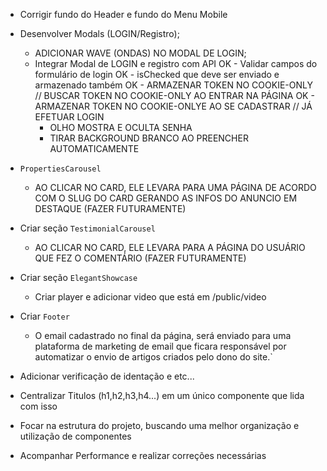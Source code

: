 <!-- A FAZER -->
  * Corrigir fundo do Header e fundo do Menu Mobile

  * Desenvolver Modals (LOGIN/Registro);
      - ADICIONAR WAVE (ONDAS) NO MODAL DE LOGIN;
      - Integrar Modal de LOGIN e registro com API
        OK - Validar campos do formulário de login
        OK - isChecked que deve ser enviado e armazenado também
        OK - ARMAZENAR TOKEN NO COOKIE-ONLY // BUSCAR TOKEN NO COOKIE-ONLY AO ENTRAR NA PÁGINA
        OK - ARMAZENAR TOKEN NO COOKIE-ONLYE AO SE CADASTRAR // JÁ EFETUAR LOGIN
        - OLHO MOSTRA E OCULTA SENHA
        - TIRAR BACKGROUND BRANCO AO PREENCHER AUTOMATICAMENTE

        
  * `PropertiesCarousel`
    - AO CLICAR NO CARD, ELE LEVARA PARA UMA PÁGINA DE ACORDO COM O SLUG DO CARD GERANDO AS INFOS DO ANUNCIO EM DESTAQUE (FAZER FUTURAMENTE)

  * Criar seção `TestimonialCarousel`
    - AO CLICAR NO CARD, ELE LEVARA PARA A PÁGINA DO USUÁRIO QUE FEZ O COMENTÁRIO (FAZER FUTURAMENTE)
      
        
  * Criar seção `ElegantShowcase`
    - Criar player e adicionar video que está em /public/video



  * Criar `Footer`
    - O email cadastrado no final da página, será enviado para uma plataforma de marketing de email que ficara responsável por automatizar o envio de artigos criados pelo dono do site.`


  * Adicionar verificação de identação e etc...
  * Centralizar Titulos (h1,h2,h3,h4...) em um único componente que lida com isso
  * Focar na estrutura do projeto, buscando uma melhor organização e utilização de componentes
  * Acompanhar Performance e realizar correções necessárias